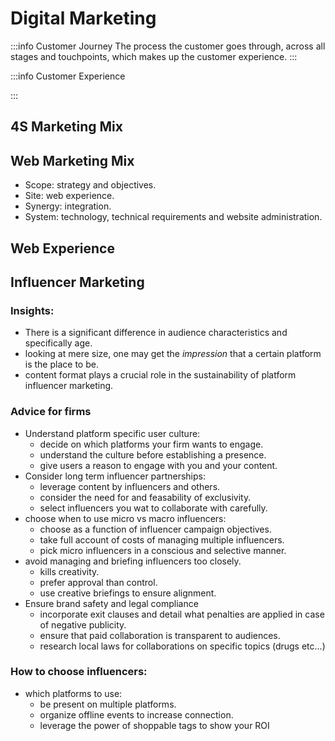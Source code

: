 # Digital Marketing

:::info Customer Journey
The process the customer goes through, across all stages and touchpoints, which makes up the customer experience.
:::

:::info Customer Experience

:::

## 4S Marketing Mix

## Web Marketing Mix

+ Scope: strategy and objectives.
+ Site: web experience.
+ Synergy: integration.
+ System: technology, technical requirements and website administration.

## Web Experience

## Influencer Marketing

### Insights:
+ There is a significant difference in audience characteristics and specifically age.
+ looking at mere size, one may get the *impression* that a certain platform is the place to be.
+ content format plays a crucial role in the sustainability of platform influencer marketing.

### Advice for firms

+ Understand platform specific user culture:
  + decide on which platforms your firm wants to engage.
  + understand the culture before establishing a presence.
  + give users a reason to engage with you and your content.
+ Consider long term influencer partnerships:
  + leverage content by influencers and others.
  + consider the need for and feasability of exclusivity.
  + select influencers you wat to collaborate with carefully.
+ choose when to use micro vs macro influencers:
  + choose as a function of influencer campaign objectives.
  + take full account of costs of managing multiple influencers.
  + pick micro influencers in a conscious and selective manner.
+ avoid managing and briefing influencers too closely.
  + kills creativity.
  + prefer approval than control.
  + use creative briefings to ensure alignment.
+ Ensure brand safety and legal compliance
  + incorporate exit clauses and detail what penalties are applied in case of negative publicity.
  + ensure that paid collaboration is transparent to audiences.
  + research local laws for collaborations on specific topics (drugs etc...)

### How to choose influencers:
+ which platforms to use:
  + be present on multiple platforms.
  + organize offline events to increase connection.
  + leverage the power of shoppable tags to show your ROI